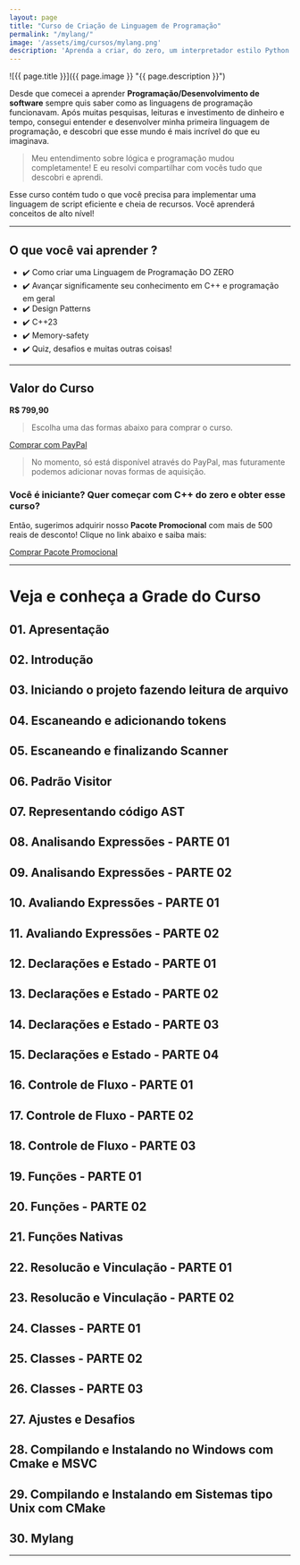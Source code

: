 ```yaml
---
layout: page
title: "Curso de Criação de Linguagem de Programação"
permalink: "/mylang/"
image: '/assets/img/cursos/mylang.png'
description: 'Aprenda a criar, do zero, um interpretador estilo Python e JavaScript com C++'
---
```


![{{ page.title }}]({{ page.image }} "{{ page.description }}")

Desde que comecei a aprender **Programação/Desenvolvimento de software** sempre quis saber como as linguagens de programação funcionavam. Após muitas pesquisas, leituras e investimento de dinheiro e tempo, consegui entender e desenvolver minha primeira linguagem de programação, e descobri que esse mundo é mais incrível do que eu imaginava.

> Meu entendimento sobre lógica e programação mudou completamente! E eu resolvi compartilhar com vocês tudo que descobri e aprendi.

Esse curso contém tudo o que você precisa para implementar uma linguagem de script eficiente e cheia de recursos. Você aprenderá conceitos de alto nível!

---

## O que você vai aprender ? 
+ ✔️  Como criar uma Linguagem de Programação DO ZERO
+ ✔️  Avançar significamente seu conhecimento em C++ e programação em geral
+ ✔️  Design Patterns
+ ✔️  C++23
+ ✔️  Memory-safety
+ ✔️  Quiz, desafios e muitas outras coisas!

<!--
---

## Vídeo de apresentação
<iframe width="1253" height="705" src="https://www.youtube.com/embed/VIDEO" title="YouTube video player" frameborder="0" allow="accelerometer; autoplay; clipboard-write; encrypted-media; gyroscope; picture-in-picture" allowfullscreen></iframe>

VIP: https://cutt.ly/ueHLbbA7
NEW PROMO: https://cutt.ly/deHLQJw9
-->

---

## Valor do Curso
**R$ 799,90**
> Escolha uma das formas abaixo para comprar o curso.

<a href="https://cutt.ly/2eHLxHd4" class="btn btn-lg btn-info btn-block my-2 py-3">
  <i class="fab fa-paypal"></i> Comprar com PayPal
</a>

> No momento, só está disponível através do PayPal, mas futuramente podemos adicionar novas formas de aquisição.

### Você é iniciante? Quer começar com C++ do zero e obter esse curso?
Então, sugerimos adquirir nosso **Pacote Promocional** com mais de 500 reais de desconto! Clique no link abaixo e saiba mais:

<a href="https://terminalroot.com.br/promo" class="btn btn-lg btn-success btn-block my-2 py-3">
  Comprar Pacote Promocional
</a>


<!--
<a href="" class="btn btn-lg btn-danger btn-block my-2 py-3" aria-disabled="true">
  <i class="fas fa-graduation-cap"></i> Comprar na Udemy
</a>
-->

---

# Veja e conheça a Grade do Curso
## 01. Apresentação
## 02. Introdução
## 03. Iniciando o projeto fazendo leitura de arquivo
## 04. Escaneando e adicionando tokens
## 05. Escaneando e finalizando Scanner
## 06. Padrão Visitor
## 07. Representando código AST
## 08. Analisando Expressões - PARTE 01
## 09. Analisando Expressões - PARTE 02
## 10. Avaliando Expressões - PARTE 01
## 11. Avaliando Expressões - PARTE 02
## 12. Declarações e Estado - PARTE 01
## 13. Declarações e Estado - PARTE 02
## 14. Declarações e Estado - PARTE 03
## 15. Declarações e Estado - PARTE 04
## 16. Controle de Fluxo - PARTE 01
## 17. Controle de Fluxo - PARTE 02
## 18. Controle de Fluxo - PARTE 03
## 19. Funções - PARTE 01
## 20. Funções - PARTE 02
## 21. Funções Nativas
## 22. Resolucão e Vinculação - PARTE 01
## 23. Resolucão e Vinculação - PARTE 02
## 24. Classes - PARTE 01
## 25. Classes - PARTE 02
## 26. Classes - PARTE 03
## 27. Ajustes e Desafios
## 28. Compilando e Instalando no Windows com Cmake e MSVC
## 29. Compilando e Instalando em Sistemas tipo Unix com CMake
## 30. Mylang

---
